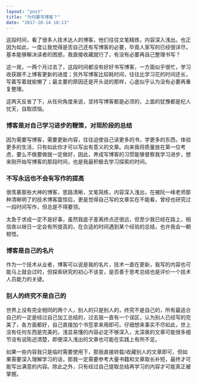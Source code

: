```yaml
---
layout: "post"
title: "为何要写博客？"
date: "2017-10-14 10:13"
---
```


这段时间，看了很多人技术达人的博客，他们往往文笔精炼，内容深入浅出。也正因为如此，一度让我觉得是否自己还有写博客的必要，毕竟人家写的已经很详尽，基本能够解决读者的困惑，我直接收藏就行了，有没有必要再自己整理书写？

这一晃，一两个月过去了，这段时间都没有好好书写博客，一方面似乎很忙，学习收获跟不上博客更新的进度；另外写博客比较耗时间，往往比学习花的时间还长，写着写着就偷懒了；最主要的原因还是开头说的那样，心底似乎认为没有必要再重复整理。

这两天反省了下，从任何角度来说，坚持写博客都是必须的，上面的犹豫都是杞人忧天，自取烦恼。

### 博客是对自己学习进步的鞭策，对现阶段的总结

因为需要写博客，需要更新内容，往往迫使自己读更多的书，学更多的东西，体验更多的生活，只有如此你才可以写出有意义的文章。向来我将质量放在第一位考虑，要么不做要做就一定做好，因此，养成写博客的习惯能够督察我学习进步，想来刚开始写博客的那段时间，也是我最积极去学习探索的时间。

### 不写永远也不会有写作的提高

很羡慕那些大神的博客，思路清晰，文笔简练，内容深入浅出，在被阮一峰老师那种清晰明了的技术博客震惊后，更是觉得自己写的文章实在不能看，曾经也研究过一段时间写作，但总是不得要领。

太急于求成一定不是好事，虽然我底子差离终点还很远，但至少我已经在路上，相信夜以继日一定会有所提高的，在合适的时间遇到某个经验的总结，也许我会一朝顿悟。

### 博客是自己的名片

作为一个技术从业者，博客可以说是我的名片，技术一直在更新，我写的内容也可能马上就会过时，但探索研究的初心不该变，是否善于思考总结也是评价一个技术人员能力的关键。

### 别人的终究不是自己的

世界上没有完全相同的两个人，别人的只是别人的，终究不是自己的，所有最适合自己的一定是经过自己加工总结的，过去我一直有一个误区，认为别人已经写的完美了，各方面都好，自己直接加个书签拿来用即可。仔细想来事实不尽如此，世上没有任何东西是完美的，浅显易懂的内容必定不够深入，太深奥的文章可能很多细节没有说陈述清楚，即便深入浅出的文章也可能在实践上有所不足。

如果一些内容我只是临时需要使用下，那我直接转载/收藏别人的文章即可，但如果需要深入理解学习的话，那我一定需要参考大量书籍和文章取长补短，最终才可能写出满意的内容。除此之外，只有经过自己提取总结再学习的内容才可能真正被掌握。
